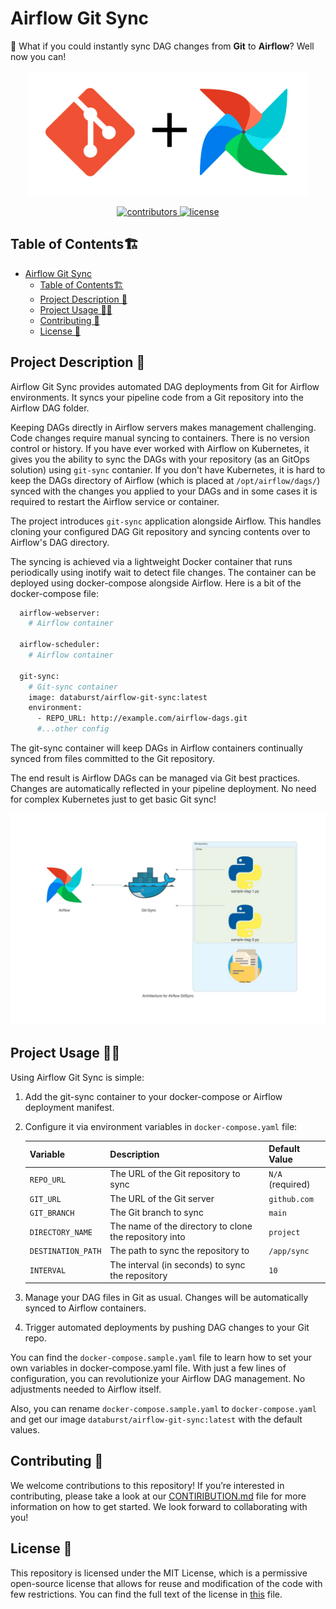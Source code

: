 # Airflow Git Sync
🎉 What if you could instantly sync DAG changes from **Git** to **Airflow**? Well now you can!

<p align=center>
    <!-- TODO:// For each repository we MUST use local images  -->
    <img src="images/git_sync.jpg" width="450" height="200" alt="airflow git sync"/>
</p>

<!-- TODO:// Add more badges to the sample template -->
<p align=center>
    <a href="https://github.com/data-burst/airflow-git-sync/graphs/contributors">
    <img src="https://img.shields.io/github/contributors-anon/data-burst/airflow-git-sync?color=yellow&style=flat-square" alt="contributors">
    </a>
    <a href="https://github.com/data-burst/airflow-git-sync/LICENSE"> 
    <img src="https://img.shields.io/badge/MIT-blue.svg?style=flat-square&label=license" alt="license">
</a>
</p>

## Table of Contents🏗️

- [Airflow Git Sync](#airflow-git-sync)
  - [Table of Contents🏗️](#table-of-contents️)
  - [Project Description 🌱](#project-description-)
  - [Project Usage 🧑‍💻](#project-usage-)
  - [Contributing 👥](#contributing-)
  - [License 📄](#license-)

## Project Description 🌱

Airflow Git Sync provides automated DAG deployments from Git for Airflow environments. It syncs your pipeline code from a Git repository into the Airflow DAG folder.

Keeping DAGs directly in Airflow servers makes management challenging. Code changes require manual syncing to containers. There is no version control or history.
If you have ever worked with Airflow on Kubernetes, it gives you the ability to sync the DAGs with your repository (as an GitOps solution) using `git-sync` contanier. If you don't have Kubernetes, it is hard to keep the DAGs directory of Airflow (which is placed at `/opt/airflow/dags/`) synced with the changes you applied to your DAGs and in some cases it is required to restart the Airflow service or container.

The project introduces `git-sync` application alongside Airflow. This handles cloning your configured DAG Git repository and syncing contents over to Airflow's DAG directory.

The syncing is achieved via a lightweight Docker container that runs periodically using inotify wait to detect file changes. The container can be deployed using docker-compose alongside Airflow. Here is a bit of the docker-compose file:

```bash
  airflow-webserver:
    # Airflow container

  airflow-scheduler:
    # Airflow container  
    
  git-sync:
    # Git-sync container
    image: databurst/airflow-git-sync:latest  
    environment:
      - REPO_URL: http://example.com/airflow-dags.git
      #...other config
```
The git-sync container will keep DAGs in Airflow containers continually synced from files committed to the Git repository.

The end result is Airflow DAGs can be managed via Git best practices. Changes are automatically reflected in your pipeline deployment. No need for complex Kubernetes just to get basic Git sync!

<p align=center>
    <!-- TODO:// For each repository we MUST use local images  -->
    <img src="images/architecture.jpg" alt="airflow git sync diagram"/>
</p>

## Project Usage 🧑‍💻

Using Airflow Git Sync is simple:

1. Add the git-sync container to your docker-compose or Airflow deployment manifest.
2. Configure it via environment variables in `docker-compose.yaml` file:

    | Variable | Description | Default Value |
    | --- | --- | --- |
    | `REPO_URL` | The URL of the Git repository to sync | `N/A` (required) |
    | `GIT_URL` | The URL of the Git server | `github.com` |
    | `GIT_BRANCH` | The Git branch to sync | `main` |
    | `DIRECTORY_NAME` | The name of the directory to clone the repository into | `project` |
    | `DESTINATION_PATH` | The path to sync the repository to | `/app/sync` |
    | `INTERVAL` | The interval (in seconds) to sync the repository | `10` |

3. Manage your DAG files in Git as usual. Changes will be automatically synced to Airflow containers.
4. Trigger automated deployments by pushing DAG changes to your Git repo.

You can find the `docker-compose.sample.yaml` file to learn how to set your own variables in docker-compose.yaml file.
With just a few lines of configuration, you can revolutionize your Airflow DAG management. No adjustments needed to Airflow itself.

Also, you can rename `docker-compose.sample.yaml` to `docker-compose.yaml` and get our image `databurst/airflow-git-sync:latest` with the default values.

## Contributing 👥

We welcome contributions to this repository! If you’re interested in contributing, please take a look at our [CONTIRIBUTION.md](https://github.com/data-burst/airflow-git-sync/CONTRIBUTING.md) file for more information on how to get started. We look forward to collaborating with you!

## License 📄

This repository is licensed under the MIT License, which is a permissive open-source license that allows for reuse and modification of the code with few restrictions. You can find the full text of the license in [this](https://github.com/data-burst/airflow-git-sync/license) file.
